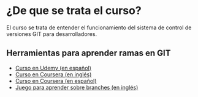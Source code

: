 # ¿De que se trata el curso?

El curso se trata de entender el funcionamiento del sistema de control de versiones GIT para desarrolladores.

## Herramientas para aprender ramas en GIT

* [Curso en Udemy (en español)](https://www.udemy.com/course/curso-completo-de-git-y-github-para-principiantes)
* [Curso en Coursera (en inglés)](https://www.coursera.org/learn/version-control-with-git)
* [Curso en Coursera (en español)](https://www.coursera.org/learn/introduction-to-version-control-es)
* [Juego para aprender sobre branches (en inglés)](https://learngitbranching.js.org)